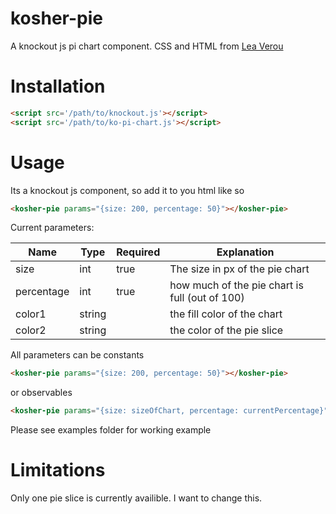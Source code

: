 # kosher-pie
A knockout js pi chart component. CSS and HTML from [Lea Verou](https://www.smashingmagazine.com/2015/07/designing-simple-pie-charts-with-css/)

# Installation
```html
<script src='/path/to/knockout.js'></script>
<script src='/path/to/ko-pi-chart.js'></script>
```

# Usage
Its a knockout js component, so add it to you html like so
```html
<kosher-pie params="{size: 200, percentage: 50}"></kosher-pie>
```

Current parameters:

| Name | Type | Required | Explanation |
|------|------|----------|-------------|
| size | int  | true     | The size in px of the pie chart |
| percentage | int | true | how much of the pie chart is full (out of 100) |
| color1 | string |      | the fill color of the chart |
| color2 | string |      | the color of the pie slice |

All parameters can be constants
```html
<kosher-pie params="{size: 200, percentage: 50}"></kosher-pie>
```
or observables
```html
<kosher-pie params="{size: sizeOfChart, percentage: currentPercentage}"></kosher-pie>
```

Please see examples folder for working example


# Limitations
Only one pie slice is currently availible. I want to change this.
